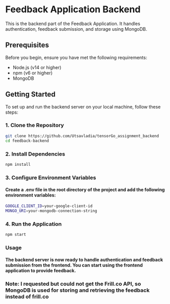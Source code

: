 # Feedback Application Backend

This is the backend part of the Feedback Application. It handles authentication, feedback submission, and storage using MongoDB.

## Prerequisites

Before you begin, ensure you have met the following requirements:

- Node.js (v14 or higher)
- npm (v6 or higher)
- MongoDB

## Getting Started

To set up and run the backend server on your local machine, follow these steps:

### 1. Clone the Repository

```bash
git clone https://github.com/Utsavladia/tensorGo_assignment_backend
cd feedback-backend
```
### 2. Install Dependencies
```bash
npm install
```
### 3. Configure Environment Variables
#### Create a .env file in the root directory of the project and add the following environment variables:
```bash
GOOGLE_CLIENT_ID=your-google-client-id
MONGO_URI=your-mongodb-connection-string

```

### 4. Run the Application
```bash
npm start
```
### Usage
#### The backend server is now ready to handle authentication and feedback submission from the frontend. You can start using the frontend application to provide feedback.

### Note: I requested but could not get the Frill.co API, so MongoDB is used for storing and retrieving the feedback instead of frill.co
